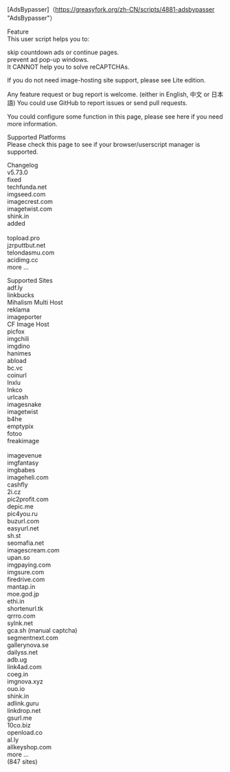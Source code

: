 [AdsBypasser]（https://greasyfork.org/zh-CN/scripts/4881-adsbypasser "AdsBypasser"）

Feature<br>
This user script helps you to:<br>

skip countdown ads or continue pages.<br>
prevent ad pop-up windows.<br>
It CANNOT help you to solve reCAPTCHAs.<br>

If you do not need image-hosting site support, please see Lite edition.<br>

Any feature request or bug report is welcome. (either in English, 中文 or 日本語) You could use GitHub to report issues or send pull requests.<br>

You could configure some function in this page, please see here if you need more information.<br>

Supported Platforms<br>
Please check this page to see if your browser/userscript manager is supported.<br>

Changelog<br>
v5.73.0<br>
fixed<br>
techfunda.net<br>
imgseed.com<br>
imagecrest.com<br>
imagetwist.com<br>
shink.in<br>
added<br><br>
topload.pro<br>
jzrputtbut.net<br>
telondasmu.com<br>
acidimg.cc<br>
more ...<br>

Supported Sites<br>
adf.ly<br>
linkbucks<br>
Mihalism Multi Host<br>
reklama<br>
imageporter<br>
CF Image Host<br>
picfox<br>
imgchili<br>
imgdino<br>
hanimes<br>
abload<br>
bc.vc<br>
coinurl<br>
lnxlu<br>
lnkco<br>
urlcash<br>
imagesnake<br>
imagetwist<br>
b4he<br>
emptypix<br>
fotoo<br>
freakimage<br><br>
imagevenue<br>
imgfantasy<br>
imgbabes<br>
imageheli.com<br>
cashfly<br>
2i.cz<br>
pic2profit.com<br>
depic.me<br>
pic4you.ru<br>
buzurl.com<br>
easyurl.net<br>
sh.st<br>
seomafia.net<br>
imagescream.com<br>
upan.so<br>
imgpaying.com<br>
imgsure.com<br>
firedrive.com<br>
mantap.in<br>
moe.god.jp<br>
ethi.in<br>
shortenurl.tk<br>
qrrro.com<br>
sylnk.net<br>
gca.sh (manual captcha)<br>
segmentnext.com<br>
gallerynova.se<br>
dailyss.net<br>
adb.ug<br>
link4ad.com<br>
coeg.in<br>
imgnova.xyz<br>
ouo.io<br>
shink.in<br>
adlink.guru<br>
linkdrop.net<br>
gsurl.me<br>
10co.biz<br>
openload.co<br>
al.ly<br>
allkeyshop.com<br>
more ... <br>
(847 sites)
